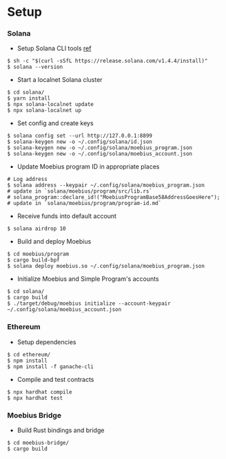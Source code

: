 # Setup
### Solana
* Setup Solana CLI tools [ref](https://docs.solana.com/cli/install-solana-cli-tools)
```shell
$ sh -c "$(curl -sSfL https://release.solana.com/v1.4.4/install)"
$ solana --version
```
* Start a localnet Solana cluster
```shell
$ cd solana/
$ yarn install
$ npx solana-localnet update
$ npx solana-localnet up
```
* Set config and create keys
```shell
$ solana config set --url http://127.0.0.1:8899
$ solana-keygen new -o ~/.config/solana/id.json
$ solana-keygen new -o ~/.config/solana/moebius_program.json
$ solana-keygen new -o ~/.config/solana/moebius_account.json
```
* Update Moebius program ID in appropriate places
```shell
# Log address
$ solana address --keypair ~/.config/solana/moebius_program.json
# update in `solana/moebius/program/src/lib.rs`
# solana_program::declare_id!("MoebiusProgramBase58AddressGoesHere");
# update in `solana/moebius/program/program-id.md`
```
* Receive funds into default account
```shell
$ solana airdrop 10
```
* Build and deploy Moebius
```shell
$ cd moebius/program
$ cargo build-bpf
$ solana deploy moebius.so ~/.config/solana/moebius_program.json
```
* Initialize Moebius and Simple Program's accounts
```shell
$ cd solana/
$ cargo build
$ ./target/debug/moebius initialize --account-keypair ~/.config/solana/moebius_account.json
```

### Ethereum
* Setup dependencies
```shell
$ cd ethereum/
$ npm install
$ npm install -f ganache-cli
```
* Compile and test contracts
```shell
$ npx hardhat compile
$ npx hardhat test
```

### Moebius Bridge
* Build Rust bindings and bridge
```shell
$ cd moebius-bridge/
$ cargo build
```

